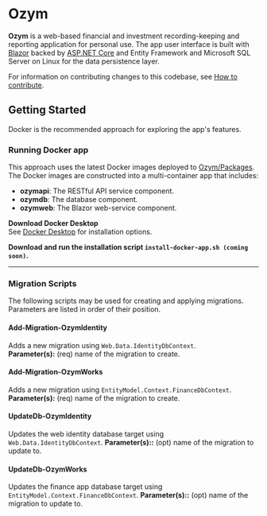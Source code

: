 # Ozym #
**Ozym** is a web-based financial and investment recording-keeping and reporting application for personal use. The app user interface is built with [Blazor](https://dotnet.microsoft.com/en-us/apps/aspnet/web-apps/blazor) backed by [ASP.NET Core](https://github.com/dotnet/aspnetcore) and Entity Framework and Microsoft SQL Server on Linux for the data persistence layer.

For information on contributing changes to this codebase, see [How to contribute](CONTRIBUTING.md).

## Getting Started
Docker is the recommended approach for exploring the app's features.

### Running Docker app
This approach uses the latest Docker images deployed to [Ozym/Packages](https://github.com/hoeyi?tab=packages&repo_name=Ozym). The Docker images are constructed into a multi-container app that includes:
* **ozymapi**: The RESTful API service component.
* **ozymdb**: The database component.
* **ozymweb**: The Blazor web-service component.

**Download Docker Desktop** <br/>
See [Docker Desktop](https://www.docker.com/products/docker-desktop/) for installation options.

**Download and run the installation script `install-docker-app.sh (coming soon)`.** 

---

### **Migration Scripts**
The following scripts may be used for creating and applying migrations. Parameters are listed in order of their position.

#### Add-Migration-OzymIdentity
Adds a new migration using `Web.Data.IdentityDbContext`.</br>
**Parameter(s):** (req) name of the migration to create.

#### Add-Migration-OzymWorks
Adds a new migration using `EntityModel.Context.FinanceDbContext`.</br>
**Parameter(s):** (req) name of the migration to create.

#### UpdateDb-OzymIdentity 
Updates the web identity database target using `Web.Data.IdentityDbContext`.
**Parameter(s)::** (opt) name of the migration to update to.

#### UpdateDb-OzymWorks 
Updates the finance app database target using `EntityModel.Context.FinanceDbContext`.
**Parameter(s)::** (opt) name of the migration to update to.
